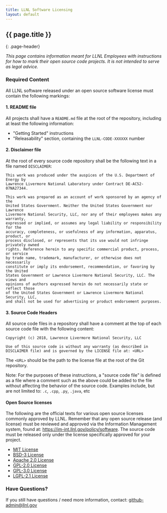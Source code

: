 ```yaml
---
title: LLNL Software Licensing
layout: default
---
```


## {{ page.title }}
{: .page-header}

*This page contains information meant for LLNL Employees with instructions for
how to mark their open source code projects. It is not intended to serve as legal
advice.*

### Required Content

All LLNL software released under an open source software license must contain the following markings:

#### 1. README file

All projects shall have a `README.md` file at the root of the repository,
including at least the following information:

- "Getting Started" instructions
- "Releasability" section, containing the `LLNL-CODE-XXXXXX` number

#### 2. Disclaimer file

At the root of every source code repository shall be the following text in a
file named `DISCLAIMER`:

```
This work was produced under the auspices of the U.S. Department of Energy by
Lawrence Livermore National Laboratory under Contract DE-AC52-07NA27344.

This work was prepared as an account of work sponsored by an agency of the
United States Government. Neither the United States Government nor Lawrence
Livermore National Security, LLC, nor any of their employees makes any warranty,
expressed or implied, or assumes any legal liability or responsibility for the
accuracy, completeness, or usefulness of any information, apparatus, product, or
process disclosed, or represents that its use would not infringe privately owned
rights. Reference herein to any specific commercial product, process, or service
by trade name, trademark, manufacturer, or otherwise does not necessarily
constitute or imply its endorsement, recommendation, or favoring by the United
States Government or Lawrence Livermore National Security, LLC. The views and
opinions of authors expressed herein do not necessarily state or reflect those
of the United States Government or Lawrence Livermore National Security, LLC,
and shall not be used for advertising or product endorsement purposes.
```

#### 3. Source Code Headers

All source code files in a repository shall have a comment at the top of each
source code file with the following content:

```
Copyright (c) 2018, Lawrence Livermore National Security, LLC

Use of this source code is without any warranty (as described in DISCLAIMER file) and is governed by the LICENSE file at: <URL>  

```

The `<URL>` should be the path to the license file at the root of the Git
repository.

Note: For the purposes of these instructions, a "source code file" is defined as
a file where a comment such as the above could be added to the file without
affecting the behavior of the source code. Examples include, but are not limited
to: `.c`, `.cpp`, `.py`, `.java`, etc

#### Open Source licenses

The following are the official texts for various open source licenses commonly approved
by LLNL. Remember that any open source release (and license) must be reviewed
and approved via the Information Management system, found at:
<https://im-int.llnl.gov/policy/software>. The source code must be released only under the license specifically approved for your project.

- [MIT License](/about/licenses/mit.txt)
- [BSD-3 License](/about/licenses/bsd-3.txt)
- [Apache 2.0 License](/about/licenses/apache-2.0.txt)
- [GPL-2.0 License](/about/licenses/gpl-2.0.txt)
- [GPL-3.0 License](/about/licenses/gpl-3.0.txt)
- [LGPL-2.1 License](/about/licenses/lgpl-2.1.txt)

### Have Questions?

If you still have questions / need more information, contact:
<github-admin@llnl.gov>
